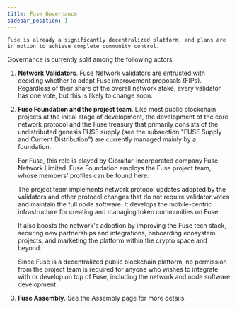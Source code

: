 ```yaml
---
title: Fuse Governance
sidebar_position: 1
---
```


`Fuse is already a significantly decentralized platform, and plans are in motion to achieve complete community control.`

Governance is currently split among the following actors:

1. **Network Validators**. Fuse Network validators are entrusted with deciding whether to adopt Fuse improvement proposals (FIPs). Regardless of their share of the overall network stake, every validator has one vote, but this is likely to change soon.

2. **Fuse Foundation and the project team**. Like most public blockchain projects at the initial stage of development, the development of the core network protocol and the Fuse treasury that primarily consists of the undistributed genesis FUSE supply (see the subsection "FUSE Supply and Current Distribution") are currently managed mainly by a foundation.

   For Fuse, this role is played by Gibraltar-incorporated company Fuse Network Limited. Fuse Foundation employs the Fuse project team, whose members' profiles can be found here.

   The project team implements network protocol updates adopted by the validators and other protocol changes that do not require validator votes and maintain the full node software. It develops the mobile-centric infrastructure for creating and managing token communities on Fuse.

   It also boosts the network's adoption by improving the Fuse tech stack, securing new partnerships and integrations, onboarding ecosystem projects, and marketing the platform within the crypto space and beyond.

   Since Fuse is a decentralized public blockchain platform, no permission from the project team is required for anyone who wishes to integrate with or develop on top of Fuse, including the network and node software development.

3. **Fuse Assembly**. See the Assembly page for more details.
